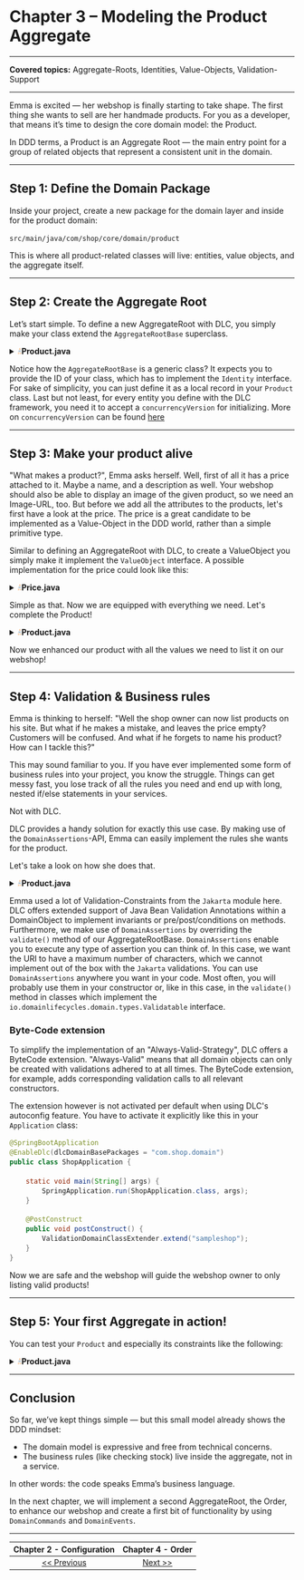 # Chapter 3 – Modeling the Product Aggregate

---

**Covered topics:** Aggregate-Roots, Identities, Value-Objects, Validation-Support

---

Emma is excited — her webshop is finally starting to take shape.
The first thing she wants to sell are her handmade products.
For you as a developer, that means it’s time to design the core domain model: the Product.

In DDD terms, a Product is an Aggregate Root — the main entry point for a group of related objects that represent a consistent unit in the domain.

---

## Step 1: Define the Domain Package

Inside your project, create a new package for the domain layer and inside for the product domain:

`src/main/java/com/shop/core/domain/product`

This is where all product-related classes will live: entities, value objects, and the aggregate itself.

---

## Step 2: Create the Aggregate Root

Let’s start simple.
To define a new AggregateRoot with DLC, you simply make your class extend the `AggregateRootBase` superclass.

<details> <summary><img style="height: 12px" src="../icons/java.svg" alt="java"><b>Product.java</b></summary>

```java
package com.shop.domain.product;

import io.domainlifecycles.domain.types.Identity;
import io.domainlifecycles.domain.types.base.AggregateRootBase;
import jakarta.validation.constraints.NotNull;
import lombok.Builder;
import lombok.Getter;

import java.net.URI;
import java.util.Optional;

@Getter
public final class Product extends AggregateRootBase<Product.ProductId> {
    
    public record ProductId(@NotNull Long value) implements Identity<Long> { }
    
    private final ProductId id;

    @Builder
    private Product(final long concurrencyVersion,
                    final Product.ProductId id) {
        super(concurrencyVersion);
        this.id = id;
    }
}
```
</details>

Notice how the `AggregateRootBase` is a generic class? It expects you to provide the ID of your class, which has to implement
the `Identity` interface. For sake of simplicity, you can just define it as a local record in your `Product` class.
Last but not least, for every entity you define with the DLC framework, you need it to accept a `concurrencyVersion` for 
initializing. More on `concurrencyVersion` can be found [here](../../types/src/main/java/io/domainlifecycles/domain/types/internal/ConcurrencySafe.java)

---

## Step 3: Make your product alive
"What makes a product?", Emma asks herself. 
Well, first of all it has a price attached to it. Maybe a name, and a description as well.
Your webshop should also be able to display an image of the given product, so we need an Image-URL, too.
But before we add all the attributes to the products, let's first have a look at the price.
The price is a great candidate to be implemented as a Value-Object in the DDD world, rather than a simple primitive type.

Similar to defining an AggregateRoot with DLC, to create a ValueObject you simply make it implement the 
`ValueObject` interface. A possible implementation for the price could look like this:

<details> <summary><img style="height: 12px" src="../icons/java.svg" alt="java"><b>Price.java</b></summary>

```java
package com.shop.domain.product;

import io.domainlifecycles.domain.types.ValueObject;
import jakarta.validation.constraints.Digits;
import jakarta.validation.constraints.NotNull;
import jakarta.validation.constraints.PositiveOrZero;
import lombok.Builder;

import java.math.BigDecimal;

@Builder(setterPrefix = "set")
public record Price(
    @NotNull @PositiveOrZero @Digits(integer = 10, fraction = 2) BigDecimal amount
) implements ValueObject {
    public Price add(Price another) {
        return new Price(amount.add(another.amount));
    }

    public Price multiply(int factor) {
        return new Price(amount.multiply(BigDecimal.valueOf(factor)));
    }

}
```
</details>

Simple as that.
Now we are equipped with everything we need. Let's complete the Product!

<details> <summary><img style="height: 12px" src="../icons/java.svg" alt="java"><b>Product.java</b></summary>

```java
package com.shop.domain.product;

import io.domainlifecycles.domain.types.Identity;
import io.domainlifecycles.domain.types.base.AggregateRootBase;
import lombok.Builder;
import lombok.Getter;
import sampleshop.core.domain.Price;

import java.net.URI;
import java.util.Optional;

@Getter
public final class Product extends AggregateRootBase<Product.ProductId> {

    public record ProductId(Long value) implements Identity<Long> { }

    private final ProductId id;

    private Optional<String> description;
    
    private String name;
    
    private Optional<URI> image;
    
    private Price price;

    @Builder
    private Product(final long concurrencyVersion,
                    final Product.ProductId id,
                    final String description,
                    final String name,
                    final URI image,
                    final Price price) {
        super(concurrencyVersion);
        this.id = id;
        this.description = Optional.ofNullable(description);
        this.name = name;
        this.image = Optional.ofNullable(image);
        this.price = price;
    }
}

```
</details>

Now we enhanced our product with all the values we need to list it on our webshop!

---

## Step 4: Validation & Business rules
Emma is thinking to herself: "Well the shop owner can now list products on his site. But what if he makes a mistake, 
and leaves the price empty? Customers will be confused. And what if he forgets to name his product? How can I tackle this?"

This may sound familiar to you. If you have ever implemented some form of business rules into your project, you know the struggle.
Things can get messy fast, you lose track of all the rules you need and end up with long, nested if/else statements in your
services. 

Not with DLC. 

DLC provides a handy solution for exactly this use case. By making use of the `DomainAssertions`-API, Emma can easily
implement the rules she wants for the product.

Let's take a look on how she does that.

<details> <summary><img style="height: 12px" src="../icons/java.svg" alt="java"><b>Product.java</b></summary>

```java
package com.shop.domain.product;

import io.domainlifecycles.assertion.DomainAssertions;
import io.domainlifecycles.domain.types.Identity;
import io.domainlifecycles.domain.types.base.AggregateRootBase;
import jakarta.validation.constraints.NotEmpty;
import jakarta.validation.constraints.NotNull;
import jakarta.validation.constraints.Size;
import lombok.Builder;
import lombok.Getter;
import sampleshop.core.domain.Price;

import java.net.URI;
import java.util.Optional;

@Getter
public final class Product extends AggregateRootBase<Product.ProductId> {

    public record ProductId(@NotNull Long value) implements Identity<Long> { }

    private final ProductId id;

    private Optional<@Size(max = 1000) String> description;
    
    @NotEmpty
    @Size(max = 200)
    private String name;
    
    private Optional<URI> image;
    
    @NotNull
    private Price price;

    @Builder
    private Product(final long concurrencyVersion,
                    final Product.ProductId id,
                    final String description,
                    final String name,
                    final URI image,
                    final Price price) {
        super(concurrencyVersion);
        this.id = id;
        this.description = Optional.ofNullable(description);
        this.name = name;
        this.image = Optional.ofNullable(image);
        this.price = price;
    }
    
    @Override
    public void validate() {
        image.ifPresent(uri ->
            DomainAssertions.hasLength(
                uri.toString(),
                0,
                1000,
                "The product image URI must have less than 1000 characters."
            )
        );
    }
}
```
</details>

Emma used a lot of Validation-Constraints from the `Jakarta` module here. DLC offers extended support of 
Java Bean Validation Annotations within a DomainObject to implement invariants or pre/post/conditions on methods.
Furthermore, we make use of `DomainAssertions` by overriding the `validate()` method of our AggregateRootBase.
`DomainAssertions` enable you to execute any type of assertion you can think of. In this case, we want the URI to have
a maximum number of characters, which we cannot implement out of the box with the `Jakarta` validations. 
You can use `DomainAssertions` anywhere you want in your code. Most often, you will probably use them in your constructor
or, like in this case, in the `validate()` method in classes which implement the 
`io.domainlifecycles.domain.types.Validatable` interface.

### Byte-Code extension
To simplify the implementation of an "Always-Valid-Strategy", DLC offers a ByteCode extension.
"Always-Valid" means that all domain objects can only be created with validations adhered to at all times.
The ByteCode extension, for example, adds corresponding validation calls to all relevant constructors.

The extension however is not activated per default when using DLC's autoconfig feature.
You have to activate it explicitly like this in your `Application` class:

```Java
@SpringBootApplication
@EnableDlc(dlcDomainBasePackages = "com.shop.domain")
public class ShopApplication {
    
    static void main(String[] args) {
        SpringApplication.run(ShopApplication.class, args);
    }

    @PostConstruct
    public void postConstruct() {
        ValidationDomainClassExtender.extend("sampleshop");
    }
}
```

Now we are safe and the webshop will guide the webshop owner to only listing valid products!

---

## Step 5: Your first Aggregate in action!

You can test your `Product` and especially its constraints like the following:

<details> <summary><img style="height: 12px" src="../icons/java.svg" alt="java"><b>Product.java</b></summary>

```java
package com.shop.domain.product;

import java.math.BigDecimal;
import java.util.Optional;

class ProductTest {

    @Test
    void testSuccessfulInit() {
        assertThatNoException().isThrownBy(() ->
            Product.builder()
                .id(ProductId.builder().id(1L).build())
                .description(Optional.of("A red handbag."))
                .name("Red handbag")
                .price(Price.builder().amount(BigDecimal.TEN).build())
                .build());
    }

    @Test
    void testEmptyName() {
        assertThatThrownBy(() ->
            Product.builder()
                .id(ProductId.builder().id(1L).build())
                .description(Optional.of("A red handbag."))
                .price(Price.builder().amount(BigDecimal.TEN).build())
                .build())
            .isInstanceOf(DomainAssertionException.class);
    }
}
```
</details>

---

## Conclusion
So far, we’ve kept things simple — but this small model already shows the DDD mindset:
- The domain model is expressive and free from technical concerns.
- The business rules (like checking stock) live inside the aggregate, not in a service.

In other words: the code speaks Emma’s business language.

In the next chapter, we will implement a second AggregateRoot, the Order, to enhance our webshop and create 
a first bit of functionality by using `DomainCommands` and `DomainEvents`.

---

| **Chapter 2 - Configuration** | **Chapter 4 - Order**  |
|:-----------------------------:|:----------------------:|
|  [<< Previous](c2_config.md)  | [Next >>](c4_order.md) |